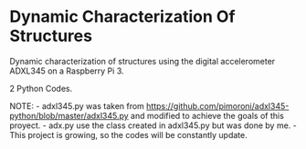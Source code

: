 # Dynamic Characterization Of Structures

Dynamic characterization of structures using the digital accelerometer ADXL345 on a Raspberry Pi 3.

2 Python Codes.

NOTE: - adxl345.py was taken from https://github.com/pimoroni/adxl345-python/blob/master/adxl345.py and modified to achieve the goals of this proyect.
      - adx.py use the class created in adxl345.py but was done by me. 
      - This project is growing, so the codes will be constantly update.
